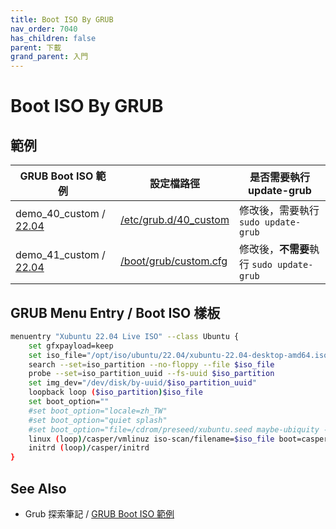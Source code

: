 ```yaml
---
title: Boot ISO By GRUB
nav_order: 7040
has_children: false
parent: 下載
grand_parent: 入門
---
```



# Boot ISO By GRUB

## 範例

| GRUB Boot ISO 範例 | 設定檔路徑 | 是否需要執行 update-grub |
| --- | --- | --- |
| demo_40_custom / [22.04](https://github.com/samwhelp/note-about-grub/blob/gh-pages/_demo/prototype/boot_iso/demo_40_custom/Ubuntu/22.04/) | [/etc/grub.d/40_custom](https://github.com/samwhelp/note-about-grub/blob/gh-pages/_demo/prototype/boot_iso/demo_40_custom/Ubuntu/22.04/40_custom) | 修改後，需要執行 `sudo update-grub` |
| demo_41_custom / [22.04](https://github.com/samwhelp/note-about-grub/blob/gh-pages/_demo/prototype/boot_iso/demo_41_custom/Ubuntu/22.04/) | [/boot/grub/custom.cfg](https://github.com/samwhelp/note-about-grub/blob/gh-pages/_demo/prototype/boot_iso/demo_41_custom/Ubuntu/22.04/custom.cfg) | 修改後，**不需要**執行 `sudo update-grub` |


## GRUB Menu Entry / Boot ISO 樣板

``` sh
menuentry "Xubuntu 22.04 Live ISO" --class Ubuntu {
	set gfxpayload=keep
	set iso_file="/opt/iso/ubuntu/22.04/xubuntu-22.04-desktop-amd64.iso"
	search --set=iso_partition --no-floppy --file $iso_file
	probe --set=iso_partition_uuid --fs-uuid $iso_partition
	set img_dev="/dev/disk/by-uuid/$iso_partition_uuid"
	loopback loop ($iso_partition)$iso_file
	set boot_option=""
	#set boot_option="locale=zh_TW"
	#set boot_option="quiet splash"
	#set boot_option="file=/cdrom/preseed/xubuntu.seed maybe-ubiquity ---"
	linux (loop)/casper/vmlinuz iso-scan/filename=$iso_file boot=casper $boot_option
	initrd (loop)/casper/initrd
}
```


## See Also

* Grub 探索筆記 / [GRUB Boot ISO 範例](https://samwhelp.github.io/note-about-grub/read/howto/boot_iso.html)
